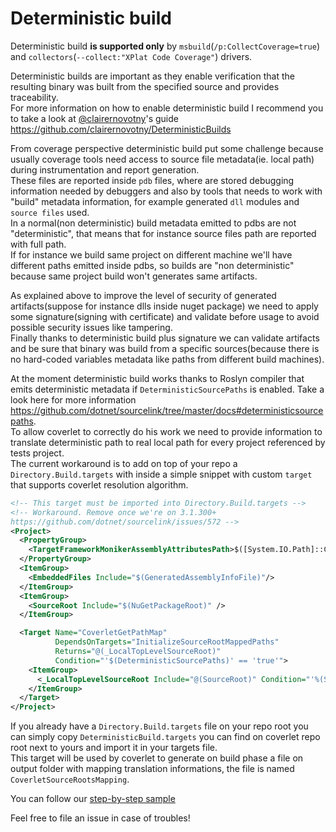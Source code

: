 # Deterministic build

Deterministic build **is supported only** by `msbuild`(`/p:CollectCoverage=true`) and `collectors`(`--collect:"XPlat Code Coverage"`) drivers.

Deterministic builds are important as they enable verification that the resulting binary was built from the specified source and provides traceability.  
For more information on how to enable deterministic build I recommend you to take a look at [@clairernovotny](https://github.com/clairernovotny)'s guide https://github.com/clairernovotny/DeterministicBuilds

From coverage perspective deterministic build put some challenge because usually coverage tools need access to source file metadata(ie. local path) during instrumentation and report generation.  
These files are reported inside `pdb` files, where are stored debugging information needed by debuggers and also by tools that needs to work with "build" metadata information, for example generated `dll` modules and `source files` used.  
In a normal(non deterministic) build metadata emitted to pdbs are not "deterministic", that means that for instance source files path are reported with full path.  
If for instance we build same project on different machine we'll have different paths emitted inside pdbs, so builds are "non deterministic" because same project build won't generates same artifacts.  

As explained above to improve the level of security of generated artifacts(suppose for instance dlls inside nuget package) we need to apply some signature(signing with certificate) and validate before usage to avoid possible security issues like tampering.  
Finally thanks to deterministic build plus signature we can validate artifacts and be sure that binary was build from a specific sources(because there is no hard-coded variables metadata like paths from different build machines).

At the moment deterministic build works thanks to Roslyn compiler that emits deterministic metadata if `DeterministicSourcePaths` is enabled. Take a look here for more information https://github.com/dotnet/sourcelink/tree/master/docs#deterministicsourcepaths.  
To allow coverlet to correctly do his work we need to provide information to translate deterministic path to real local path for every project referenced by tests project.  
The current workaround is to add on top of your repo a `Directory.Build.targets` with inside a simple snippet with custom `target` that supports coverlet resolution algorithm.
```xml
<!-- This target must be imported into Directory.Build.targets -->
<!-- Workaround. Remove once we're on 3.1.300+
https://github.com/dotnet/sourcelink/issues/572 -->
<Project>
  <PropertyGroup>
    <TargetFrameworkMonikerAssemblyAttributesPath>$([System.IO.Path]::Combine('$(IntermediateOutputPath)','$(TargetFrameworkMoniker).AssemblyAttributes$(DefaultLanguageSourceExtension)'))</TargetFrameworkMonikerAssemblyAttributesPath>
  </PropertyGroup>
  <ItemGroup>
    <EmbeddedFiles Include="$(GeneratedAssemblyInfoFile)"/>
  </ItemGroup>
  <ItemGroup>
    <SourceRoot Include="$(NuGetPackageRoot)" />
  </ItemGroup>

  <Target Name="CoverletGetPathMap"
          DependsOnTargets="InitializeSourceRootMappedPaths"
          Returns="@(_LocalTopLevelSourceRoot)"
          Condition="'$(DeterministicSourcePaths)' == 'true'">
    <ItemGroup>
      <_LocalTopLevelSourceRoot Include="@(SourceRoot)" Condition="'%(SourceRoot.NestedRoot)' == ''"/>
    </ItemGroup>
  </Target>
</Project>

```
If you already have a `Directory.Build.targets` file on your repo root you can simply copy `DeterministicBuild.targets` you can find on coverlet repo root next to yours and import it in your targets file.  
This target will be used by coverlet to generate on build phase a file on output folder with mapping translation informations, the file is named `CoverletSourceRootsMapping`.

You can follow our [step-by-step sample](Examples.md)

Feel free to file an issue in case of troubles!